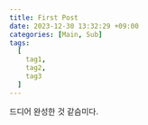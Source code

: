 ```yaml
---
title: First Post
date: 2023-12-30 13:32:29 +09:00
categories: [Main, Sub]
tags:
  [
    tag1,
    tag2,
    tag3
  ]
---
```


드디어 완성한 것 같슴미다.